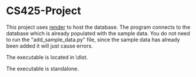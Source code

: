 # CS425-Project

This project uses [render](https://dashboard.render.com/) to host the database. The program connects to the database which is already populated with the sample data. You do not need to run the "add_sample_data.py" file, since the sample data has already been added it will just cause errors.

The executable is located in \dist.

The executable is standalone.
